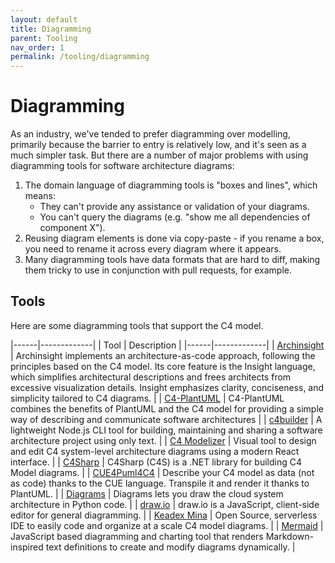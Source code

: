 ```yaml
---
layout: default
title: Diagramming
parent: Tooling
nav_order: 1
permalink: /tooling/diagramming
---
```


# Diagramming

As an industry, we've tended to prefer diagramming over modelling, primarily because the barrier to entry is relatively
low, and it's seen as a much simpler task. But there are a number of major problems with using diagramming tools for
software architecture diagrams:

1. The domain language of diagramming tools is "boxes and lines", which means:
    - They can't provide any assistance or validation of your diagrams.
    - You can't query the diagrams (e.g. "show me all dependencies of component X").
2. Reusing diagram elements is done via copy-paste - if you rename a box, you need to rename it across every diagram where it appears.
3. Many diagramming tools have data formats that are hard to diff, making them tricky to use in conjunction with pull requests, for example.

## Tools

Here are some diagramming tools that support the C4 model.

|------|-------------|
| Tool | Description |
|------|-------------|
| [Archinsight](https://github.com/lonely-lockley/archinsight)  | Archinsight implements an architecture-as-code approach, following the principles based on the C4 model. Its core feature is the Insight language, which simplifies architectural descriptions and frees architects from excessive visualization details. Insight emphasizes clarity, conciseness, and simplicity tailored to C4 diagrams. |
| [C4-PlantUML](https://github.com/plantuml-stdlib/C4-PlantUML) | C4-PlantUML combines the benefits of PlantUML and the C4 model for providing a simple way of describing and communicate software architectures |
| [c4builder](https://adrianvlupu.github.io/C4-Builder)         | A lightweight Node.js CLI tool for building, maintaining and sharing a software architecture project using only text. |
| [C4 Modelizer](https://github.com/archivisio/c4_modelizer)    | Visual tool to design and edit C4 system-level architecture diagrams using a modern React interface. |
| [C4Sharp](https://github.com/8T4/c4sharp)                     | C4Sharp (C4S) is a .NET library for building C4 Model diagrams. |
| [CUE4Puml4C4](https://owulveryck.github.io/cue4puml4c4/)      | Describe your C4 model as data (not as code) thanks to the CUE language. Transpile it and render it thanks to PlantUML. |
| [Diagrams](https://diagrams.mingrammer.com/docs/nodes/c4)     | Diagrams lets you draw the cloud system architecture in Python code. |
| [draw.io](https://www.diagrams.net/blog/c4-modelling)         | draw.io is a JavaScript, client-side editor for general diagramming. |
| [Keadex Mina](https://keadex.dev/en/projects/keadex-mina)     | Open Source, serverless IDE to easily code and organize at a scale C4 model diagrams. |
| [Mermaid](https://mermaid.js.org/syntax/c4.html)              | JavaScript based diagramming and charting tool that renders Markdown-inspired text definitions to create and modify diagrams dynamically. |

